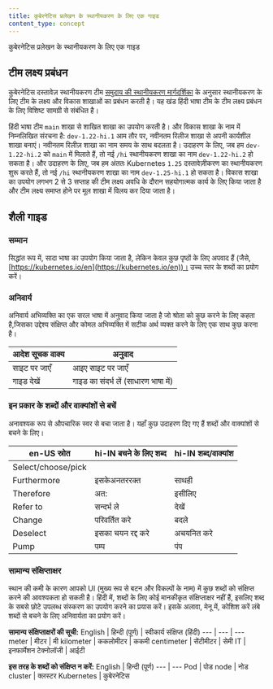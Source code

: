 ```yaml
---
title: कुबेरनेटिस प्रलेखन के स्थानीयकरण के लिए एक गाइड
content_type: concept
---
```

<!-- overview -->

कुबेरनेटिस प्रलेखन के स्थानीयकरण के लिए एक गाइड

<!-- body -->

## टीम लक्ष्य प्रबंधन

कुबेरनेटिस दस्तावेज़ स्थानीयकरण टीम [समुदाय की स्थानीयकरण मार्गदर्शिका](/docs/contribute/localization/#branching-strategy) के अनुसार स्थानीयकरण के लिए टीम के लक्ष्य और विकास शाखाओं का प्रबंधन करती है। यह खंड हिंदी भाषा टीम के टीम लक्ष्य प्रबंधन के लिए विशिष्ट सामग्री से संबंधित है।

हिंदी भाषा टीम `main` शाखा से शाखित शाखा का उपयोग करती है। और विकास शाखा के नाम में निम्नलिखित संरचना है:
`dev-1.22-hi.1`
आम तौर पर, नवीनतम रिलीज शाखा से अपनी कार्यशील शाखा बनाएं। नवीनतम रिलीज़ शाखा का नाम समय के साथ बदलता है। उदाहरण के लिए, जब हम `dev-1.22-hi.2` को `main` में मिलाते हैं, तो नई `/hi` स्थानीयकरण शाखा का नाम `dev-1.22-hi.2` हो सकता है। और उदाहरण के लिए, जब हम अंततः Kubernetes `1.25` दस्तावेज़ीकरण का स्थानीयकरण शुरू करते हैं, तो नई `/hi` स्थानीयकरण शाखा का नाम `dev-1.25-hi.1` हो सकता है।
विकास शाखा का उपयोग लगभग 2 से 3 सप्ताह की टीम लक्ष्य अवधि के दौरान सहयोगात्मक कार्य के लिए किया जाता है और टीम लक्ष्य समाप्त होने पर मूल शाखा में विलय कर दिया जाता है।

## शैली गाइड

### सम्मान
सिद्धांत रूप में, सादा भाषा का उपयोग किया जाता है, लेकिन केवल कुछ पृष्ठों के लिए अपवाद हैं (जैसे, [https://kubernetes.io/en](https://kubernetes.io/en))।
उच्च स्तर के शब्दों का प्रयोग करें।

### अनिवार्य 
अनिवार्य अभिव्यक्ति का एक सरल भाषा में अनुवाद किया जाता है जो श्रोता को कुछ करने के लिए कहता है,जिसका उद्देश्य संक्षिप्त और कोमल अभिव्यक्ति में सटीक अर्थ व्यक्त करने के लिए एक साथ कुछ करना है।

आदेश सूचक वाक्य | अनुवाद
--- | ---
साइट पर जाएँ | आइए साइट पर जाएँ 
गाइड देखें | गाइड का संदर्भ लें (साधारण भाषा में)

### इन प्रकार के शब्दों और वाक्यांशों से बचें

अनावश्यक रूप से औपचारिक स्वर से बचा जाता है। यहाँ कुछ उदाहरण दिए गए हैं
शब्दों और वाक्यांशों से बचने के लिए।

en-US स्रोत | hi-IN बचने के लिए शब्द | hi-IN शब्द/वाक्यांश
--- | --- | ---
Select/choose/pick | | 
Furthermore | इसकेअनतररक्त | साथही
Therefore | अत: | इसीलिए
Refer to | सन्दर्भ ले | देखें
Change | परिवर्तित करे | बदले
Deselect | इसका चयन रद्द करे | अचयनित करे
Pump | पम्प | पंप


### सामान्य संक्षिप्ताक्षर

स्थान की कमी के कारण आपको UI (मुख्य रूप से बटन और विकल्पों के नाम) में कुछ शब्दों को संक्षिप्त करने की आवश्यकता हो सकती है। हिंदी में, शब्दों के लिए कोई मानकीकृत संक्षिप्ताक्षर नहीं हैं, इसलिए शब्द के सबसे छोटे उपलब्ध संस्करण का उपयोग करने का प्रयास करें। इसके अलावा, मेनू में, कोशिश करें
लंबे शब्दों से बचने के लिए अनिवार्यता का प्रयोग करें।

**सामान्य संक्षिप्ताक्षरों की सूची:**
English | हिन्दी (पूर्ण) | स्वीकार्य संक्षिप्त (हिंदी)
--- | --- | ---
meter | मीटर | मी
kilometer | ककलोमीटर | ककमी
centimeter | सेंटीमीटर | सेमी
IT | इनफार्मेशन टेक्नोलॉजी | आईटी



**इस तरह के शब्दों को संक्षिप्त न करें:**
English | हिन्दी (पूर्ण)
--- | --- 
Pod | पोड
node | नोड
cluster | क्लस्टर
Kubernetes | कुबेरनेटिस